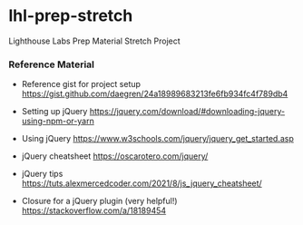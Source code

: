 # lhl-prep-stretch
Lighthouse Labs Prep Material Stretch Project


### Reference Material

- Reference gist for project setup https://gist.github.com/daegren/24a18989683213fe6fb934fc4f789db4

- Setting up jQuery https://jquery.com/download/#downloading-jquery-using-npm-or-yarn

- Using jQuery https://www.w3schools.com/jquery/jquery_get_started.asp

- jQuery cheatsheet https://oscarotero.com/jquery/

- jQuery tips https://tuts.alexmercedcoder.com/2021/8/js_jquery_cheatsheet/

- Closure for a jQuery plugin (very helpful!) https://stackoverflow.com/a/18189454
